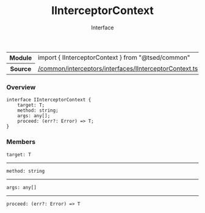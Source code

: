 
<header class="symbol-info-header"><h1 id="iinterceptorcontext">IInterceptorContext</h1><label class="symbol-info-type-label interface">Interface</label></header>
<!-- summary -->
<section class="symbol-info"><table class="is-full-width"><tbody><tr><th>Module</th><td><div class="lang-typescript"><span class="token keyword">import</span> { IInterceptorContext }&nbsp;<span class="token keyword">from</span>&nbsp;<span class="token string">"@tsed/common"</span></div></td></tr><tr><th>Source</th><td><a href="https://github.com/Romakita/ts-express-decorators/blob/v4.26.2/src//common/interceptors/interfaces/IInterceptorContext.ts#L0-L0">/common/interceptors/interfaces/IInterceptorContext.ts</a></td></tr></tbody></table></section>
<!-- overview -->


### Overview


<pre><code class="typescript-lang "><span class="token keyword">interface</span> IInterceptorContext<T> <span class="token punctuation">{</span>
    target<span class="token punctuation">:</span> T<span class="token punctuation">;</span>
    method<span class="token punctuation">:</span> <span class="token keyword">string</span><span class="token punctuation">;</span>
    args<span class="token punctuation">:</span> <span class="token keyword">any</span><span class="token punctuation">[</span><span class="token punctuation">]</span><span class="token punctuation">;</span>
    proceed<span class="token punctuation">:</span> <T><span class="token punctuation">(</span>err?<span class="token punctuation">:</span> Error<span class="token punctuation">)</span> => T<span class="token punctuation">;</span>
<span class="token punctuation">}</span></code></pre>


<!-- Parameters -->

<!-- Description -->

<!-- Members -->







### Members



<div class="method-overview">
<pre><code class="typescript-lang ">target<span class="token punctuation">:</span> T</code></pre>
</div>




<hr/>



<div class="method-overview">
<pre><code class="typescript-lang ">method<span class="token punctuation">:</span> <span class="token keyword">string</span></code></pre>
</div>




<hr/>



<div class="method-overview">
<pre><code class="typescript-lang ">args<span class="token punctuation">:</span> <span class="token keyword">any</span><span class="token punctuation">[</span><span class="token punctuation">]</span></code></pre>
</div>




<hr/>



<div class="method-overview">
<pre><code class="typescript-lang ">proceed<span class="token punctuation">:</span> <T><span class="token punctuation">(</span>err?<span class="token punctuation">:</span> Error<span class="token punctuation">)</span> => T</code></pre>
</div>








